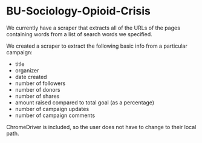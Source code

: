 # BU-Sociology-Opioid-Crisis

We currently have a scraper that extracts all of the URLs of the pages containing words from a list of search words we specified.

We created a scraper to extract the following basic info from a particular campaign:
- title
- organizer
- date created
- number of followers
- number of donors
- number of shares
- amount raised compared to total goal (as a percentage)
- number of campaign updates 
- number of campaign comments

ChromeDriver is included, so the user does not have to change to their local path.
